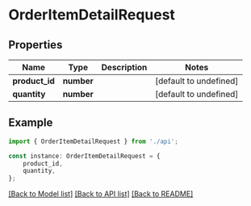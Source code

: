 # OrderItemDetailRequest


## Properties

Name | Type | Description | Notes
------------ | ------------- | ------------- | -------------
**product_id** | **number** |  | [default to undefined]
**quantity** | **number** |  | [default to undefined]

## Example

```typescript
import { OrderItemDetailRequest } from './api';

const instance: OrderItemDetailRequest = {
    product_id,
    quantity,
};
```

[[Back to Model list]](../README.md#documentation-for-models) [[Back to API list]](../README.md#documentation-for-api-endpoints) [[Back to README]](../README.md)
